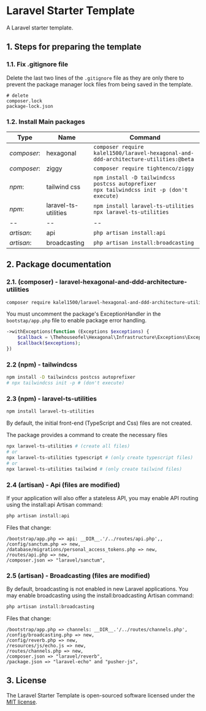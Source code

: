 # Laravel Starter Template

A Laravel starter template.

## 1. Steps for preparing the template

### 1.1. Fix .gitignore file

Delete the last two lines of the `.gitignore` file as they are only there to prevent the package manager lock files from being saved in the template.
```gitignore
# delete
composer.lock
package-lock.json
```

### 1.2. Install Main packages

| Type        | Name                 | Command                                                                                         |
|-------------|----------------------|-------------------------------------------------------------------------------------------------|
| *composer*: | hexagonal            | `composer require kalel1500/laravel-hexagonal-and-ddd-architecture-utilities:@beta`             |
| *composer*: | ziggy                | `composer require tightenco/ziggy`                                                              |
| *npm*:      | tailwind css         | `npm install -D tailwindcss postcss autoprefixer`<br/>`npx tailwindcss init -p (don't execute)` |
| *npm*:      | laravel-ts-utilities | `npm install laravel-ts-utilities`<br/>`npx laravel-ts-utilities`                               |
| --          | --                   | --                                                                                              |
| *artisan*:  | api                  | `php artisan install:api`                                                                       |
| *artisan*:  | broadcasting         | `php artisan install:broadcasting`                                                              |

## 2. Package documentation

### 2.1. (composer) - laravel-hexagonal-and-ddd-architecture-utilities

```bash
composer require kalel1500/laravel-hexagonal-and-ddd-architecture-utilities:@beta
```

You must uncomment the package's ExceptionHandler in the `bootstap/app.php` file to enable package error handling.
```php
->withExceptions(function (Exceptions $exceptions) {
    $callback = \Thehouseofel\Hexagonal\Infrastructure\Exceptions\ExceptionHandler::getUsingCallback();
    $callback($exceptions);
})
```

### 2.2 (npm) - tailwindcss

```bash
npm install -D tailwindcss postcss autoprefixer
# npx tailwindcss init -p # (don't execute)
```

### 2.3 (npm) - laravel-ts-utilities

```bash
npm install laravel-ts-utilities
```

By default, the initial front-end (TypeScript and Css) files are not created.

The package provides a command to create the necessary files

```bash
npx laravel-ts-utilities # (create all files)
# or
npx laravel-ts-utilities typescript # (only create typescript files)
# or
npx laravel-ts-utilities tailwind # (only create tailwind files)
```

### 2.4 (artisan) - Api (files are modified)

If your application will also offer a stateless API, you may enable API routing using the install:api Artisan command:
```bash
php artisan install:api
```

Files that change:
```
/bootstrap/app.php => api: __DIR__.'/../routes/api.php',,
/config/sanctum.php => new,
/database/migrations/personal_access_tokens.php => new,
/routes/api.php => new,
/composer.json => "laravel/sanctum",
```

### 2.5 (artisan) - Broadcasting (files are modified)

By default, broadcasting is not enabled in new Laravel applications. You may enable broadcasting using the install:broadcasting Artisan command:
```bash
php artisan install:broadcasting
```

Files that change:
```
/bootstrap/app.php => channels: __DIR__.'/../routes/channels.php',
/config/broadcasting.php => new,
/config/reverb.php => new,
/resources/js/echo.js => new,
/routes/channels.php => new,
/composer.json => "laravel/reverb",
/package.json => "laravel-echo" and "pusher-js",
```

## 3. License

The Laravel Starter Template is open-sourced software licensed under the [MIT license](https://opensource.org/licenses/MIT).
